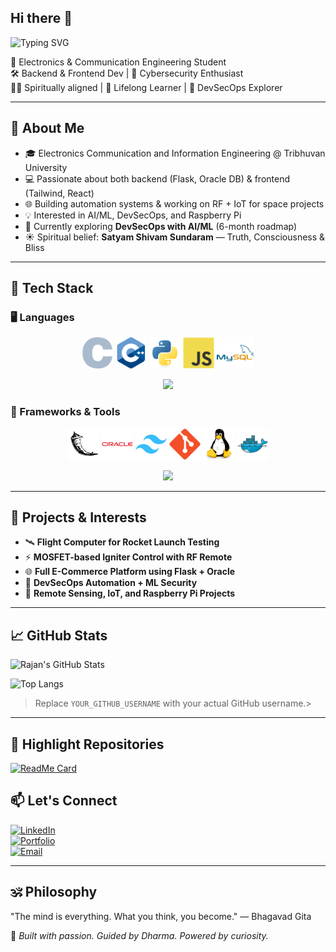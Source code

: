 ## Hi there 👋

<!--
**rajan-sarkar/rajan-sarkar** is a ✨ _special_ ✨ repository because its `README.md` (this file) appears on your GitHub profile.

Here are some ideas to get you started:

- 🔭 I’m currently working on ...
- 🌱 I’m currently learning ...
- 👯 I’m looking to collaborate on ...
- 🤔 I’m looking for help with ...
- 💬 Ask me about ...
- 📫 How to reach me: ...
- 😄 Pronouns: ...
- ⚡ Fun fact: ...
-->
![Typing SVG](https://readme-typing-svg.demolab.com/?lines=🔱+NAMASTE🙏+I’m+Rajan+Pandey;Full+Stack+Dev+⚙️+||+Cybersecurity+Explorer+🔐;Engineering+the+Future+with+Code+%26+Consciousness+🧘‍♂️✨&center=true&width=1000&height=70&color=00FFFF&vCenter=true&size=25&duration=1000&pause=500)



🚀 Electronics & Communication Engineering Student  
🛠️ Backend & Frontend Dev | 🔐 Cybersecurity Enthusiast  
🧘‍♂️ Spiritually aligned | 🧠 Lifelong Learner | 🧬 DevSecOps Explorer  


---

## 🧩 About Me

- 🎓 Electronics Communication and Information Engineering @ Tribhuvan University  
- 💻 Passionate about both backend (Flask, Oracle DB) & frontend (Tailwind, React)
- 🌐 Building automation systems & working on RF + IoT for space projects  
- 💡 Interested in AI/ML, DevSecOps, and Raspberry Pi  
- 🔭 Currently exploring **DevSecOps with AI/ML** (6-month roadmap)  
- ☀️ Spiritual belief: **Satyam Shivam Sundaram** — Truth, Consciousness & Bliss

---

## 🧠 Tech Stack

### 🖥️ Languages

<p align="center">
  <img src="https://raw.githubusercontent.com/devicons/devicon/master/icons/c/c-original.svg" alt="C" width="50" height="50"/>
  <img src="https://raw.githubusercontent.com/devicons/devicon/master/icons/cplusplus/cplusplus-original.svg" alt="C++" width="50" height="50"/>
  <img src="https://raw.githubusercontent.com/devicons/devicon/master/icons/python/python-original.svg" alt="Python" width="50" height="50"/>
  <img src="https://raw.githubusercontent.com/devicons/devicon/master/icons/javascript/javascript-original.svg" alt="JavaScript" width="50" height="50"/>
  <img src="https://raw.githubusercontent.com/devicons/devicon/master/icons/mysql/mysql-original-wordmark.svg" alt="SQL" width="60" height="50"/>
</p>

<p align="center">
  <img src="https://readme-typing-svg.demolab.com/?lines=C+💻;C+++🧠;Python+🐍;JavaScript+✨;SQL+📊&center=true&width=500&height=40&color=0F9D58&vCenter=true&size=20&duration=1000&pause=500" />
</p>


### 🧰 Frameworks & Tools

<p align="center">
  <img src="https://raw.githubusercontent.com/devicons/devicon/master/icons/flask/flask-original.svg" alt="Flask" width="50" height="50"/>
  <img src="https://raw.githubusercontent.com/devicons/devicon/master/icons/oracle/oracle-original.svg" alt="Oracle" width="50" height="50"/>
  <img src="https://raw.githubusercontent.com/devicons/devicon/master/icons/tailwindcss/tailwindcss-plain.svg" alt="Tailwind CSS" width="50" height="50"/>
  <img src="https://raw.githubusercontent.com/devicons/devicon/master/icons/git/git-original.svg" alt="Git" width="50" height="50"/>
  <img src="https://raw.githubusercontent.com/devicons/devicon/master/icons/linux/linux-original.svg" alt="Linux" width="50" height="50"/>
  <img src="https://raw.githubusercontent.com/devicons/devicon/master/icons/docker/docker-original.svg" alt="Docker" width="50" height="50"/>
</p>

<p align="center">
  <img src="https://readme-typing-svg.demolab.com/?lines=Flask+🌐;Oracle+🛢️;Tailwind+CSS+🎨;Git+🔧;Linux+🐧;Docker+🐳&center=true&width=500&height=40&color=F97316&vCenter=true&size=20&duration=1000&pause=500" />
</p>


---

## 🔭 Projects & Interests

- 🛰️ **Flight Computer for Rocket Launch Testing**
- ⚡ **MOSFET-based Igniter Control with RF Remote**
- 🌐 **Full E-Commerce Platform using Flask + Oracle**
- 🧪 **DevSecOps Automation + ML Security**
- 📡 **Remote Sensing, IoT, and Raspberry Pi Projects**

---

## 📈 GitHub Stats

![Rajan's GitHub Stats](https://github-readme-stats.vercel.app/api?username=rajan-sarkar&show_icons=true&theme=radical)

![Top Langs](https://github-readme-stats.vercel.app/api/top-langs/?username=rajan-sarkar&layout=compact&theme=radical)

> Replace `YOUR_GITHUB_USERNAME` with your actual GitHub username.>

---

## 📌 Highlight Repositories

[![ReadMe Card](https://github-readme-stats.vercel.app/api/pin/?username=rajan-sarkar&repo=ecommerce)](https://github.com/rajan-sarkar/ecommerce)



## 📫 Let's Connect

[![LinkedIn](https://img.shields.io/badge/-LinkedIn-blue?style=flat&logo=linkedin)](https://www.linkedin.com/in/rajan-pandey-145802201/)  
[![Portfolio](https://img.shields.io/badge/-My_Portfolio-000?style=flat&logo=github)](https://your-portfolio-link.com)  
[![Email](https://img.shields.io/badge/-Email-D14836?style=flat&logo=gmail&logoColor=white)](mailto:rajanpandey492222@gmail.com)

---

## 🕉️ Philosophy

 "The mind is everything. What you think, you become." — Bhagavad Gita  






🌟 *Built with passion. Guided by Dharma. Powered by curiosity.*





